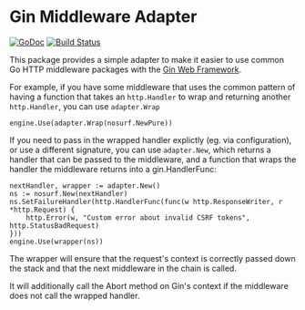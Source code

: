 # Gin Middleware Adapter

[![GoDoc](https://godoc.org/github.com/gwatts/gin-adapter?status.svg)](https://godoc.org/github.com/gwatts/gin-adapter)
[![Build Status](https://travis-ci.org/gwatts/gin-adapter.svg?branch=master)](https://travis-ci.org/gwatts/gin-adapter)


This package provides a simple adapter to make it easier to 
use common Go HTTP middleware packages with the
[Gin Web Framework](https://github.com/gin-gonic/gin/).

For example, if you have some middleware that uses the common pattern of
having a function that takes an `http.Handler` to wrap and returning another
`http.Handler`, you can use `adapter.Wrap`

```golang
engine.Use(adapter.Wrap(nosurf.NewPure)) 
```

If you need to pass in the wrapped handler explictly (eg. via configuration),
or use a different signature, you can use `adapter.New`, which returns a
handler that can be passed to the middleware, and a function that wraps
the handler the middleware returns into a gin.HandlerFunc:

```golang
nextHandler, wrapper := adapter.New()
ns := nosurf.New(nextHandler)
ns.SetFailureHandler(http.HandlerFunc(func(w http.ResponseWriter, r *http.Request) {
    http.Error(w, "Custom error about invalid CSRF tokens", http.StatusBadRequest)
}))
engine.Use(wrapper(ns)) 
```

The wrapper will ensure that the request's context is correctly passed down
the stack and that the next middleware in the chain is called.

It will additionally call the Abort method on Gin's context if the middleware
does not call the wrapped handler.
